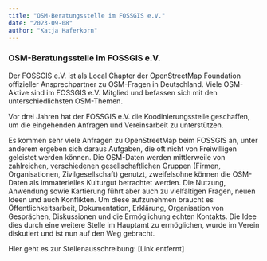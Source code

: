 ```yaml
---
title: "OSM-Beratungsstelle im FOSSGIS e.V."
date: "2023-09-08"
author: "Katja Haferkorn"
---
```


### OSM-Beratungsstelle im FOSSGIS e.V.
 
Der FOSSGIS e.V. ist als Local Chapter der OpenStreetMap Foundation offizieller Ansprechpartner zu OSM-Fragen in Deutschland. Viele OSM-Aktive sind im FOSSGIS e.V. Mitglied und befassen sich mit den unterschiedlichsten OSM-Themen.
 
Vor drei Jahren hat der FOSSGIS e.V. die Koodinierungsstelle geschaffen, um die eingehenden Anfragen und Vereinsarbeit zu unterstützen.

Es kommen sehr viele Anfragen zu OpenStreetMap beim FOSSGIS an, unter anderem ergeben sich daraus Aufgaben, die oft nicht von Freiwilligen geleistet werden können.
Die OSM-Daten werden mittlerweile von zahlreichen, verschiedenen gesellschaftlichen Gruppen (Firmen, Organisationen, Zivilgesellschaft) genutzt, zweifelsohne können die OSM-Daten als immaterielles Kulturgut betrachtet werden. Die Nutzung, Anwendung sowie Kartierung führt aber auch zu vielfältigen Fragen, neuen Ideen und auch Konflikten. Um diese aufzunehmen braucht es Öffentlichkeitsarbeit, Dokumentation, Erklärung, Organisation von Gesprächen, Diskussionen und die Ermöglichung echten Kontakts.
Die Idee dies durch eine weitere Stelle im Hauptamt zu ermöglichen, wurde im Verein diskutiert und ist nun auf den Weg gebracht.

Hier geht es zur Stellenausschreibung: [Link entfernt]
